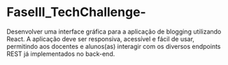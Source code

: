 # FaseIII_TechChallenge-
Desenvolver uma interface gráfica para a aplicação de blogging utilizando  React. A aplicação deve ser responsiva, acessível e fácil de usar, permitindo aos  docentes e alunos(as) interagir com os diversos endpoints REST já  implementados no back-end.
